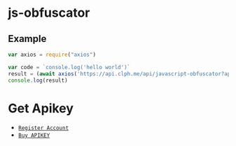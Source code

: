# js-obfuscator




## Example 


```js
var axios = require("axios")

var code = `console.log('hello world')` 
result = (await axios('https://api.clph.me/api/javascript-obfuscator?apikey=YOUR-APIKEY', { method: 'POST', data: new URLSearchParams(Object.entries({ code })) })).data
console.log(result)
```

# Get Apikey

* [`Register Account`](https://api.clph.me/users/register)
* [`Buy APIKEY`](https://wa.me/62882003806038?text=min%20mau%20beli%20apikey)
